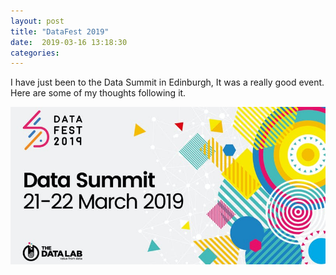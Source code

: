 ```yaml
---
layout: post
title: "DataFest 2019"
date:  2019-03-16 13:18:30
categories:
---
```


I have just been to the Data Summit in Edinburgh, It was a really good event. Here are some of my thoughts following it.

![Data Summit](/assets/images/data-summit.jpg)
